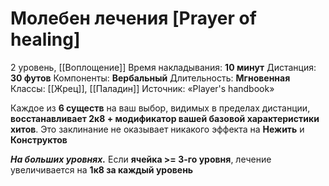 # Молебен лечения [Prayer of healing]
2 уровень, [[Воплощение]]
Время накладывания: **10 минут**
Дистанция: **30 футов**
Компоненты: **Вербальный**
Длительность: **Мгновенная**
Классы: [[Жрец]], [[Паладин]]
Источник: «Player's handbook»

Каждое из **6 существ** на ваш выбор, видимых в пределах дистанции, **восстанавливает 2к8 + модификатор вашей базовой характеристики хитов**. Это заклинание не оказывает никакого эффекта на **Нежить** и **Конструктов**

**_На больших уровнях._** Если **ячейка >= 3-го уровня**, лечение увеличивается на **1к8 за каждый уровень**